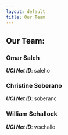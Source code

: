 ```yaml
---
layout: default
title: Our Team
---
```


## Our Team:

### Omar Saleh
  ***UCI Net ID***: saleho

### Christine Soberano 
  ***UCI Net ID***: soberanc

### William Schallock 
  ***UCI Net ID***: wschallo
